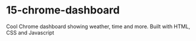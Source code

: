 # 15-chrome-dashboard
 Cool Chrome dashboard showing weather, time and more. Built with HTML, CSS and Javascript
